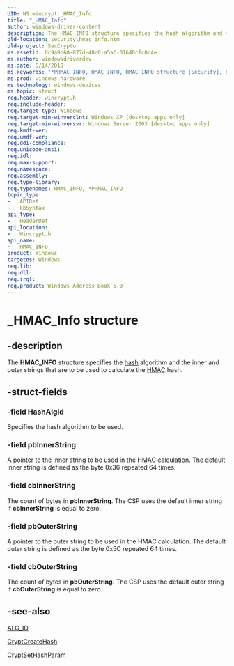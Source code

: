 ```yaml
---
UID: NS:wincrypt._HMAC_Info
title: "_HMAC_Info"
author: windows-driver-content
description: The HMAC_INFO structure specifies the hash algorithm and the inner and outer strings that are to be used to calculate the HMAC hash.
old-location: security\hmac_info.htm
old-project: SecCrypto
ms.assetid: 0c9a9b60-077d-48c0-a5a6-01640cfc0c4e
ms.author: windowsdriverdev
ms.date: 5/14/2018
ms.keywords: "*PHMAC_INFO, HMAC_INFO, HMAC_INFO structure [Security], PHMAC_INFO, PHMAC_INFO structure pointer [Security], _HMAC_Info, _crypto2_hmac_info, security.hmac_info, wincrypt/HMAC_INFO, wincrypt/PHMAC_INFO"
ms.prod: windows-hardware
ms.technology: windows-devices
ms.topic: struct
req.header: wincrypt.h
req.include-header: 
req.target-type: Windows
req.target-min-winverclnt: Windows XP [desktop apps only]
req.target-min-winversvr: Windows Server 2003 [desktop apps only]
req.kmdf-ver: 
req.umdf-ver: 
req.ddi-compliance: 
req.unicode-ansi: 
req.idl: 
req.max-support: 
req.namespace: 
req.assembly: 
req.type-library: 
req.typenames: HMAC_INFO, *PHMAC_INFO
topic_type:
-	APIRef
-	kbSyntax
api_type:
-	HeaderDef
api_location:
-	Wincrypt.h
api_name:
-	HMAC_INFO
product: Windows
targetos: Windows
req.lib: 
req.dll: 
req.irql: 
req.product: Windows Address Book 5.0
---
```


# _HMAC_Info structure


## -description


The <b>HMAC_INFO</b> structure specifies the <a href="https://msdn.microsoft.com/4165b820-30fc-477e-a690-81109f161323">hash</a> algorithm and the inner and outer strings that are to be used to calculate the <a href="https://msdn.microsoft.com/4165b820-30fc-477e-a690-81109f161323">HMAC</a> hash.


## -struct-fields




### -field HashAlgid

Specifies the hash algorithm to be used.


### -field pbInnerString

A pointer to the inner string to be used in the HMAC calculation. The default inner string is defined as the byte 0x36 repeated 64 times.


### -field cbInnerString

The count of bytes in <b>pbInnerString</b>. The CSP uses the default inner string if <b>cbInnerString</b> is equal to zero.


### -field pbOuterString

A pointer to the outer string to be used in the HMAC calculation. The default outer string is defined as the byte 0x5C repeated 64 times.


### -field cbOuterString

The count of bytes in <b>pbOuterString</b>. The CSP uses the default outer string if <b>cbOuterString</b> is equal to zero.


## -see-also




<a href="https://msdn.microsoft.com/557436b4-f7f1-4708-acc7-c6b47e6322ad">ALG_ID</a>



<a href="https://msdn.microsoft.com/05e3db57-8d83-48e2-8590-68039ea27253">CryptCreateHash</a>



<a href="https://msdn.microsoft.com/0c8d3ef9-e7b5-4e49-a2f8-9c85b16549da">CryptSetHashParam</a>
 

 

